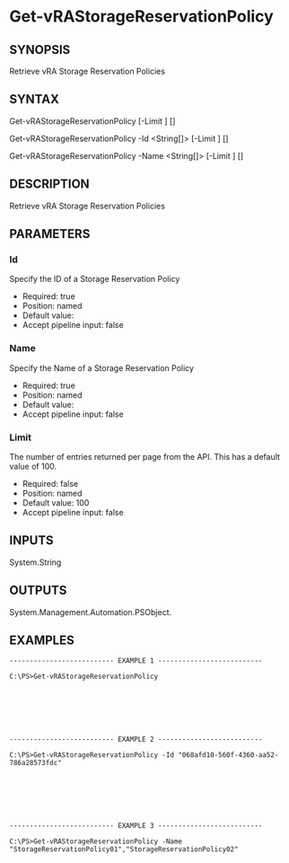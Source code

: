 # Get-vRAStorageReservationPolicy

## SYNOPSIS
    
Retrieve vRA Storage Reservation Policies

## SYNTAX
 Get-vRAStorageReservationPolicy [-Limit <String>] [<CommonParameters>] Get-vRAStorageReservationPolicy -Id <String[]> [-Limit <String>] [<CommonParameters>] Get-vRAStorageReservationPolicy -Name <String[]> [-Limit <String>] [<CommonParameters>]    

## DESCRIPTION

Retrieve vRA Storage Reservation Policies

## PARAMETERS


### Id

Specify the ID of a Storage Reservation Policy
* Required: true
* Position: named
* Default value: 
* Accept pipeline input: false

### Name

Specify the Name of a Storage Reservation Policy
* Required: true
* Position: named
* Default value: 
* Accept pipeline input: false

### Limit

The number of entries returned per page from the API. This has a default value of 100.
* Required: false
* Position: named
* Default value: 100
* Accept pipeline input: false

## INPUTS

System.String

## OUTPUTS

System.Management.Automation.PSObject.

## EXAMPLES
```
-------------------------- EXAMPLE 1 --------------------------

C:\PS>Get-vRAStorageReservationPolicy







-------------------------- EXAMPLE 2 --------------------------

C:\PS>Get-vRAStorageReservationPolicy -Id "068afd10-560f-4360-aa52-786a28573fdc"







-------------------------- EXAMPLE 3 --------------------------

C:\PS>Get-vRAStorageReservationPolicy -Name "StorageReservationPolicy01","StorageReservationPolicy02"
```

